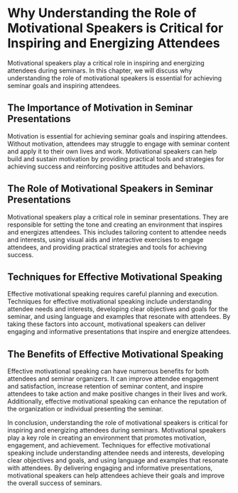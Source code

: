 # Why Understanding the Role of Motivational Speakers is Critical for Inspiring and Energizing Attendees

Motivational speakers play a critical role in inspiring and energizing attendees during seminars. In this chapter, we will discuss why understanding the role of motivational speakers is essential for achieving seminar goals and inspiring attendees.

The Importance of Motivation in Seminar Presentations
-----------------------------------------------------

Motivation is essential for achieving seminar goals and inspiring attendees. Without motivation, attendees may struggle to engage with seminar content and apply it to their own lives and work. Motivational speakers can help build and sustain motivation by providing practical tools and strategies for achieving success and reinforcing positive attitudes and behaviors.

The Role of Motivational Speakers in Seminar Presentations
----------------------------------------------------------

Motivational speakers play a critical role in seminar presentations. They are responsible for setting the tone and creating an environment that inspires and energizes attendees. This includes tailoring content to attendee needs and interests, using visual aids and interactive exercises to engage attendees, and providing practical strategies and tools for achieving success.

Techniques for Effective Motivational Speaking
----------------------------------------------

Effective motivational speaking requires careful planning and execution. Techniques for effective motivational speaking include understanding attendee needs and interests, developing clear objectives and goals for the seminar, and using language and examples that resonate with attendees. By taking these factors into account, motivational speakers can deliver engaging and informative presentations that inspire and energize attendees.

The Benefits of Effective Motivational Speaking
-----------------------------------------------

Effective motivational speaking can have numerous benefits for both attendees and seminar organizers. It can improve attendee engagement and satisfaction, increase retention of seminar content, and inspire attendees to take action and make positive changes in their lives and work. Additionally, effective motivational speaking can enhance the reputation of the organization or individual presenting the seminar.

In conclusion, understanding the role of motivational speakers is critical for inspiring and energizing attendees during seminars. Motivational speakers play a key role in creating an environment that promotes motivation, engagement, and achievement. Techniques for effective motivational speaking include understanding attendee needs and interests, developing clear objectives and goals, and using language and examples that resonate with attendees. By delivering engaging and informative presentations, motivational speakers can help attendees achieve their goals and improve the overall success of seminars.
